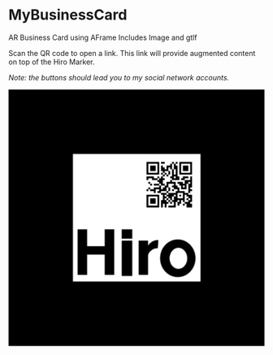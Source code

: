 # MyBusinessCard

AR Business Card using AFrame
Includes Image and gtlf

Scan the QR code to open a link. This link will provide augmented content on top of the Hiro Marker.

_Note: the buttons should lead you to my social network accounts._

![qr code](https://github.com/spany14/MyBusinessCard/blob/main/trigger.png)

